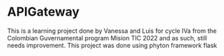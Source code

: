# APIGateway

This is a learning project done by Vanessa and Luis for cycle IVa from the Colombian Guvernamental program Mision TIC 2022 and as such, still needs improvement. This project was done using phyton framework flask
